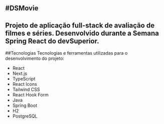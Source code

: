 #DSMovie
---
Projeto de aplicação full-stack de avaliação de filmes e séries. Desenvolvido durante a Semana Spring React do devSuperior.
---
##Tecnologias 
Tecnologias e ferramentas utilizadas para o desenvolvimento do projeto:

- React
- Next.js
- TypeScript
- React Icons
- Tailwind CSS
- React Hook Form
- Java
- Spring Boot
- H2
- PostgreSQL
